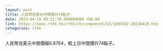 ```yaml
---
layout: post
title: 人民幣兌美元中間價升74點子
date: 2023-04-10 09:21:39.000000000 +08:00
link: https://news.rthk.hk/rthk/ch/component/k2/1695582-20230410.htm
categories: rthk
---
```


人民幣兌美元中間價報6.8764，較上日中間價升74點子。
